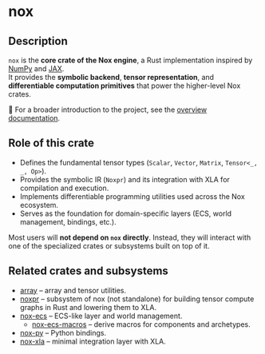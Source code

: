 # nox

## Description
`nox` is the **core crate of the Nox engine**, a Rust implementation inspired by [NumPy](https://numpy.org) and [JAX](https://github.com/google/jax).  
It provides the **symbolic backend**, **tensor representation**, and **differentiable computation primitives** that power the higher-level Nox crates.

📖 For a broader introduction to the project, see the [overview documentation](../../docs/public/content/home/tao/jax-nox.md).

## Role of this crate
- Defines the fundamental tensor types (`Scalar`, `Vector`, `Matrix`, `Tensor<_, _, Op>`).  
- Provides the symbolic IR (`Noxpr`) and its integration with XLA for compilation and execution.  
- Implements differentiable programming utilities used across the Nox ecosystem.  
- Serves as the foundation for domain-specific layers (ECS, world management, bindings, etc.).

Most users will **not depend on `nox` directly**. Instead, they will interact with one of the specialized crates or subsystems built on top of it.

## Related crates and subsystems
- [array](../array) – array and tensor utilities.  
- [noxpr](src/noxpr) – subsystem of nox (not standalone) for building tensor compute graphs in Rust and lowering them to XLA.  
- [nox-ecs](../nox-ecs) – ECS-like layer and world management.  
  - [nox-ecs-macros](../nox-ecs-macros) – derive macros for components and archetypes.  
- [nox-py](../nox-py) – Python bindings.  
- [nox-xla](../nox-xla) – minimal integration layer with XLA.  
